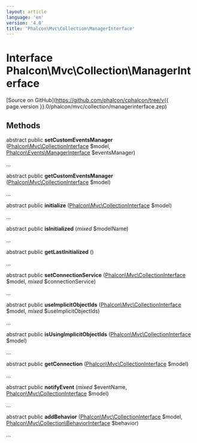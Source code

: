 ```yaml
---
layout: article
language: 'en'
version: '4.0'
title: 'Phalcon\Mvc\Collection\ManagerInterface'
---
```

# Interface **Phalcon\Mvc\Collection\ManagerInterface**

[Source on GitHub](https://github.com/phalcon/cphalcon/tree/v{{ page.version }}.0/phalcon/mvc/collection/managerinterface.zep)

## Methods
abstract public  **setCustomEventsManager** ([Phalcon\Mvc\CollectionInterface](Phalcon_Mvc_CollectionInterface) $model, [Phalcon\Events\ManagerInterface](Phalcon_Events_ManagerInterface) $eventsManager)

...


abstract public  **getCustomEventsManager** ([Phalcon\Mvc\CollectionInterface](Phalcon_Mvc_CollectionInterface) $model)

...


abstract public  **initialize** ([Phalcon\Mvc\CollectionInterface](Phalcon_Mvc_CollectionInterface) $model)

...


abstract public  **isInitialized** (*mixed* $modelName)

...


abstract public  **getLastInitialized** ()

...


abstract public  **setConnectionService** ([Phalcon\Mvc\CollectionInterface](Phalcon_Mvc_CollectionInterface) $model, *mixed* $connectionService)

...


abstract public  **useImplicitObjectIds** ([Phalcon\Mvc\CollectionInterface](Phalcon_Mvc_CollectionInterface) $model, *mixed* $useImplicitObjectIds)

...


abstract public  **isUsingImplicitObjectIds** ([Phalcon\Mvc\CollectionInterface](Phalcon_Mvc_CollectionInterface) $model)

...


abstract public  **getConnection** ([Phalcon\Mvc\CollectionInterface](Phalcon_Mvc_CollectionInterface) $model)

...


abstract public  **notifyEvent** (*mixed* $eventName, [Phalcon\Mvc\CollectionInterface](Phalcon_Mvc_CollectionInterface) $model)

...


abstract public  **addBehavior** ([Phalcon\Mvc\CollectionInterface](Phalcon_Mvc_CollectionInterface) $model, [Phalcon\Mvc\Collection\BehaviorInterface](Phalcon_Mvc_Collection_BehaviorInterface) $behavior)

...


